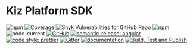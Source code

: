 # Kiz Platform SDK

[![npm](https://img.shields.io/npm/v/kiz-sdk)](https://www.npmjs.com/package/kiz-sdk)
[![Coverage](https://raw.githubusercontent.com/RahkarSanat/kiz-sdk-js/main/coverage-badge.svg)](https://htmlpreview.github.io/?https://github.com/RahkarSanat/kiz-sdk-js/blob/main/docs/coverage/lcov-report/index.html)
![Snyk Vulnerabilities for GitHub Repo](https://img.shields.io/snyk/vulnerabilities/github/RahkarSanat/kiz-sdk-js)
![npm](https://img.shields.io/npm/dm/kiz-sdk)
![node-current](https://img.shields.io/node/v/kiz-sdk)
[![GitHub](https://img.shields.io/github/license/RahkarSanat/kiz-sdk-js?style=flat)](https://rahkarsanat.github.io/kiz-sdk-js/)
[![semantic-release: angular](https://img.shields.io/badge/semantic--release-nodejs-e10079?logo=semantic-release)](https://github.com/semantic-release/semantic-release)
[![code style: prettier](https://img.shields.io/badge/code_style-prettier-ff69b4.svg)](https://github.com/prettier/prettier)
[![Gitter](https://badges.gitter.im/npm-kiz-sdk/community.svg)](https://gitter.im/npm-kiz-sdk/community?utm_source=badge&utm_medium=badge&utm_campaign=pr-badge)
[![documentation](https://img.shields.io/badge/documentation-click_to_read-c27cf4)](https://rahkarsanat.github.io/kiz-sdk-js/)
[![Build, Test and Publish](https://github.com/RahkarSanat/kiz-sdk-js/actions/workflows/npm-ci.yml/badge.svg)](https://github.com/RahkarSanat/kiz-sdk-js/actions/workflows/npm-ci.yml)
